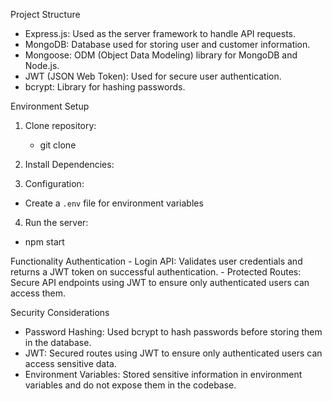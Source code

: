 Project Structure

- Express.js: Used as the server framework to handle API requests.
- MongoDB: Database used for storing user and customer information.
- Mongoose: ODM (Object Data Modeling) library for MongoDB and Node.js.
- JWT (JSON Web Token): Used for secure user authentication.
- bcrypt: Library for hashing passwords.

Environment Setup

1. Clone repository:

   - git clone

2. Install Dependencies:

3. Configuration:

- Create a `.env` file for environment variables

4. Run the server:

- npm start

Functionality
Authentication - Login API: Validates user credentials and returns a JWT token on successful authentication. - Protected Routes: Secure API endpoints using JWT to ensure only authenticated users can access them.

Security Considerations

- Password Hashing: Used bcrypt to hash passwords before storing them in the database.
- JWT: Secured routes using JWT to ensure only authenticated users can access sensitive data.
- Environment Variables: Stored sensitive information in environment variables and do not expose them in the codebase.
